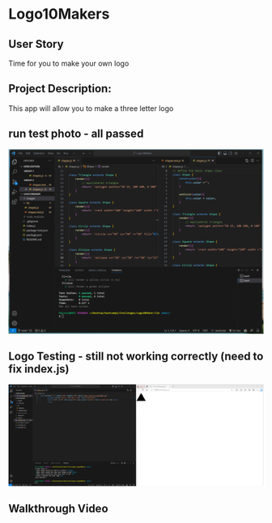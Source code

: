 # Logo10Makers

## User Story
Time for you to make your own logo

## Project Description:
This app will allow you to make a three letter logo


## run test photo - all passed
![testing](images/test.png)

## Logo Testing - still not working correctly (need to fix index.js)
![login](images/testinglogo.png)

## Walkthrough Video

